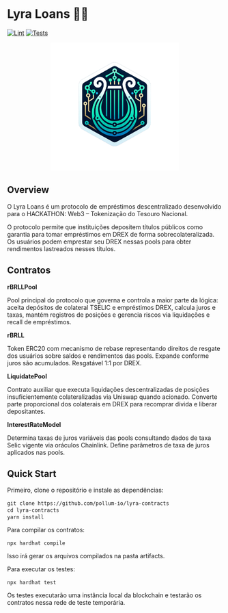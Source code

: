 # Lyra Loans 🌌🔭
[![Lint](https://github.com/pollum-io/lyra-contracts/actions/workflows/lint.yml/badge.svg)](https://github.com/pollum-io/lyra-contracts/actions/workflows/lint.yml)
[![Tests](https://github.com/pollum-io/lyra-contracts/actions/workflows/tests.yml/badge.svg)](https://github.com/pollum-io/lyra-contracts/actions/workflows/tests.yml)

<p align="center"> <img src="img/lyra.png" width="300" alt="Lyra Loans"> </p>

## Overview
O Lyra Loans é um protocolo de empréstimos descentralizado desenvolvido para o HACKATHON: Web3 – Tokenização do Tesouro Nacional.

O protocolo permite que instituições depositem títulos públicos como garantia para tomar empréstimos em DREX de forma sobrecolateralizada. Os usuários podem emprestar seu DREX nessas pools para obter rendimentos lastreados nesses títulos.

## Contratos

**rBRLLPool**

Pool principal do protocolo que governa e controla a maior parte da lógica: aceita depósitos de colateral TSELIC e empréstimos DREX, calcula juros e taxas, mantém registros de posições e gerencia riscos via liquidações e recall de empréstimos.

**rBRLL**

Token ERC20 com mecanismo de rebase representando direitos de resgate dos usuários sobre saldos e rendimentos das pools. Expande conforme juros são acumulados. Resgatável 1:1 por DREX.

**LiquidatePool**

Contrato auxiliar que executa liquidações descentralizadas de posições insuficientemente colateralizadas via Uniswap quando acionado. Converte parte proporcional dos colaterais em DREX para recomprar dívida e liberar depositantes.

**InterestRateModel**

Determina taxas de juros variáveis das pools consultando dados de taxa Selic vigente via oráculos Chainlink. Define parâmetros de taxa de juros aplicados nas pools.

## Quick Start
Primeiro, clone o repositório e instale as dependências:
```shell
git clone https://github.com/pollum-io/lyra-contracts
cd lyra-contracts
yarn install
```

Para compilar os contratos:
```shell
npx hardhat compile
```
Isso irá gerar os arquivos compilados na pasta artifacts.

Para executar os testes:
```shell
npx hardhat test
```
Os testes executarão uma instância local da blockchain e testarão os contratos nessa rede de teste temporária.
